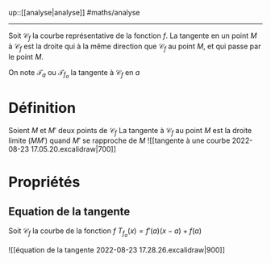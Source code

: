 up::[[analyse|analyse]]
#maths/analyse

----
Soit $\mathscr{C}_f$ la courbe représentative de la fonction $f$.
La tangente en un point $M$ à $\mathscr{C}_f$ est la droite qui à la même direction que $\mathscr{C}_{f}$ au point $M$, et qui passe par le point $M$.

On note $\mathcal{T}_a$ ou $\mathcal{T}_{f_{a}}$ la tangente à $\mathscr{C}_{f}$ en $a$

# Définition

Soient $M$ et $M'$ deux points de $\mathscr{C}_{f}$
La tangente à $\mathscr{C}_{f}$ au point $M$ est la droite limite $(MM')$ quand $M'$ se rapproche de $M$
![[tangente à une courbe 2022-08-23 17.05.20.excalidraw|700]]

# Propriétés

## Equation de la tangente
Soit $\mathscr{C}_{f}$ la courbe de la fonction $f$
$T_{f_{a}}(x) = f'(a)(x-a)+f(a)$

![[équation de la tangente 2022-08-23 17.28.26.excalidraw|900]]


